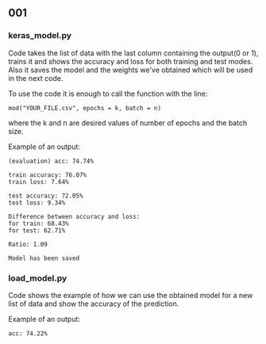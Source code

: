 ## 001

### keras_model.py

Code takes the list of data with the last column containing the output(0 or 1), trains it and shows the accuracy and loss for both training and test modes. Also it saves the model and the weights we've obtained which will be used in the next code.

To use the code it is enough to call the function with the line:

`mod("YOUR_FILE.csv", epochs = k, batch = n)`

where the k and n are desired values of number of epochs and the batch size.

Example of an output:
```
(evaluation) acc: 74.74%

train accuracy: 76.07% 
train loss: 7.64%

test accuracy: 72.05% 
test loss: 9.34%

Difference between accuracy and loss:
for train: 68.43%
for test: 62.71%

Ratio: 1.09

Model has been saved
```

### load_model.py

Code shows the example of how we can use the obtained model for a new list of data and show the accuracy of the prediction.

Example of an output:

`
acc: 74.22%
`
